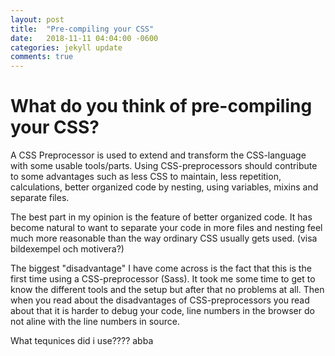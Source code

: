 ```yaml
---
layout: post
title:  "Pre-compiling your CSS"
date:   2018-11-11 04:04:00 -0600
categories: jekyll update
comments: true
---
```


# What do you think of pre-compiling your CSS?

A CSS Preprocessor is used to extend and transform the CSS-language with some usable tools/parts.
Using CSS-preprocessors should contribute to some advantages such as less CSS to maintain, less repetition, calculations, better organized code by nesting, using variables, mixins and separate files. 

The best part in my opinion is the feature of better organized code. It has become natural to want to separate your code in more files and nesting feel much more reasonable than the way ordinary CSS usually gets used. (visa bildexempel och motivera?)

The biggest "disadvantage" I have come across is the fact that this is the first time using a CSS-preprocessor (Sass). It took me some time to get to know the different tools and the setup but after that no problems at all. Then when you read about the disadvantages of CSS-preprocessors you read about that it is harder to debug your code, line numbers in the browser do not aline with the line numbers in source. 

What tequnices did i use????
abba